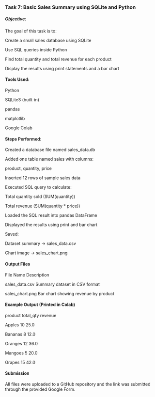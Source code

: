### Task 7: Basic Sales Summary using SQLite and Python



##### Objective:



The goal of this task is to:



Create a small sales database using SQLite



Use SQL queries inside Python



Find total quantity and total revenue for each product



Display the results using print statements and a bar chart



#### Tools Used:



Python



SQLite3 (built-in)



pandas



matplotlib



Google Colab



#### Steps Performed:



Created a database file named sales\_data.db



Added one table named sales with columns:

product, quantity, price



Inserted 12 rows of sample sales data



Executed SQL query to calculate:



Total quantity sold (SUM(quantity))



Total revenue (SUM(quantity \* price))



Loaded the SQL result into pandas DataFrame



Displayed the results using print and bar chart



Saved:



Dataset summary → sales\_data.csv



Chart image → sales\_chart.png





#### Output Files



File Name		Description

sales\_data.csv		Summary dataset in CSV format

sales\_chart.png		Bar chart showing revenue by product





#### Example Output (Printed in Colab)



product		total\_qty	revenue

Apples		10		25.0

Bananas		8		12.0

Oranges		12		36.0

Mangoes		5		20.0

Grapes		15		42.0



#### Submission



All files were uploaded to a GitHub repository and the link was submitted through the provided Google Form.

